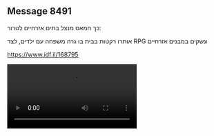## Message 8491

כך חמאס מנצל בתים אזרחיים לטרור:

אותרו רקטות בבית בו גרה משפחה עם ילדים, לצד RPG ונשקים במבנים אזרחיים

https://www.idf.il/168795

![Video](./8491/8491_media.mp4)
